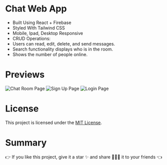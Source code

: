 # Chat Web App
* Built Using React + Firebase
* Styled With Tailwind CSS
* Mobile, Ipad, Desktop Responsive
* CRUD Operations:
* Users can read, edit, delete, and send messages.
* Search functionality displays who is in the room.
* Shows the number of people online.

# Previews
![Chat Room Page](https://github.com/ChiJian28/chat-app/assets/109941092/bdf24c08-1009-4503-9d4e-c92141ec90a8)
![Sign Up Page](https://github.com/ChiJian28/chat-app/assets/109941092/4fda9327-562e-4f6f-8eea-08d7700bde85)
![Login Page](https://github.com/ChiJian28/chat-app/assets/109941092/7852c8f4-eb03-439f-bf11-c99f5911946a)

# License
This project is licensed under the [MIT License](https://opensource.org/license/mit/).

# Summary
👉 If you like this project, give it a star ✨ and share 👨🏻‍💻 it to your friends 👈  
